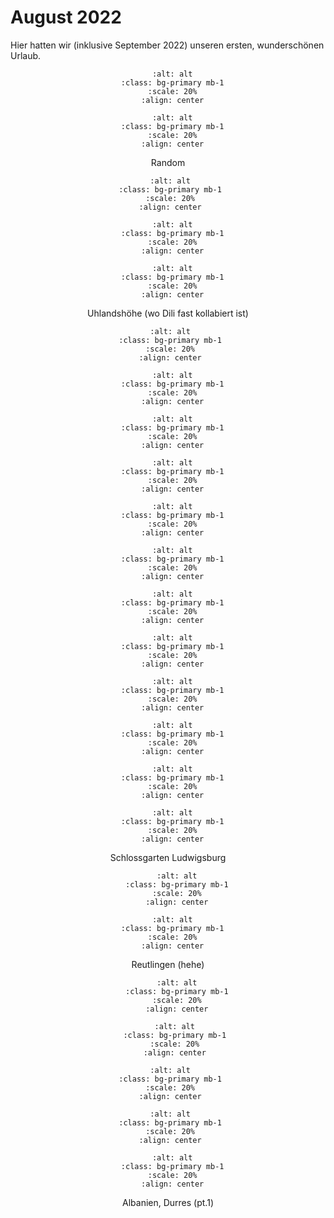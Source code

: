 # August 2022

Hier hatten wir (inklusive September 2022) unseren ersten, wunderschönen Urlaub.

<div align="center">

  ```{image} ./images/c16d2cee-7882-4037-a711-63def0f61239.JPG
    :alt: alt
    :class: bg-primary mb-1
    :scale: 20%
    :align: center
  ```

  ```{image} ./images/8c77f2ff-41ab-4e66-8773-548756dc1b0b.JPG
    :alt: alt
    :class: bg-primary mb-1
    :scale: 20%
    :align: center
  ```

  Random

</div>

<div align="center">

   ```{image} ./images/IMG_4870.jpg
    :alt: alt
    :class: bg-primary mb-1
    :scale: 20%
    :align: center
  ```

  ```{image} ./images/IMG_4858.jpg
    :alt: alt
    :class: bg-primary mb-1
    :scale: 20%
    :align: center
  ```

  ```{image} ./images/IMG_4865.jpg
    :alt: alt
    :class: bg-primary mb-1
    :scale: 20%
    :align: center
  ```

  Uhlandshöhe (wo Dili fast kollabiert ist)

</div>

<div align="center">

   ```{image} ./images/IMG_5463.jpg
    :alt: alt
    :class: bg-primary mb-1
    :scale: 20%
    :align: center
  ```

  ```{image} ./images/IMG_5486.jpg
    :alt: alt
    :class: bg-primary mb-1
    :scale: 20%
    :align: center
  ```

  ```{image} ./images/IMG_5458.jpg
    :alt: alt
    :class: bg-primary mb-1
    :scale: 20%
    :align: center
  ```

  ```{image} ./images/IMG_5479.jpg
    :alt: alt
    :class: bg-primary mb-1
    :scale: 20%
    :align: center
  ```

  ```{image} ./images/IMG_5478.jpg
    :alt: alt
    :class: bg-primary mb-1
    :scale: 20%
    :align: center
  ```

  ```{image} ./images/IMG_5511.jpg
    :alt: alt
    :class: bg-primary mb-1
    :scale: 20%
    :align: center
  ```

  ```{image} ./images/IMG_5514.jpg
    :alt: alt
    :class: bg-primary mb-1
    :scale: 20%
    :align: center
  ```

  ```{image} ./images/e718b7fb-6ece-46cd-b91e-55dc2dbd059f.JPG
    :alt: alt
    :class: bg-primary mb-1
    :scale: 20%
    :align: center
  ```

  ```{image} ./images/IMG_5470.jpg
    :alt: alt
    :class: bg-primary mb-1
    :scale: 20%
    :align: center
  ```

  ```{image} ./images/e6034d3e-c7ac-4ddd-b65a-b914ec0f92e3.JPG
    :alt: alt
    :class: bg-primary mb-1
    :scale: 20%
    :align: center
  ```

  ```{image} ./images/IMG_5507.jpg
    :alt: alt
    :class: bg-primary mb-1
    :scale: 20%
    :align: center
  ```

  ```{image} ./images/IMG_5490.jpg
    :alt: alt
    :class: bg-primary mb-1
    :scale: 20%
    :align: center
  ```

  Schlossgarten Ludwigsburg 

</div>

<div align="center">

```{image} ./images/IMG_5669.jpg
    :alt: alt
    :class: bg-primary mb-1
    :scale: 20%
    :align: center
  ```

  ```{image} ./images/IMG_5676.jpg
    :alt: alt
    :class: bg-primary mb-1
    :scale: 20%
    :align: center
  ```
  Reutlingen (hehe)
</div>

<div align="center">

```{image} ./images/IMG_5749.jpg
    :alt: alt
    :class: bg-primary mb-1
    :scale: 20%
    :align: center
  ```


 ```{image} ./images/56be7300-d2be-43b6-a64e-bc29f8f48a6f.JPG
    :alt: alt
    :class: bg-primary mb-1
    :scale: 20%
    :align: center
  ```

   ```{image} ./images/12010e02-32d9-4c61-9b93-7e56719601b3.JPG
    :alt: alt
    :class: bg-primary mb-1
    :scale: 20%
    :align: center
  ```

   ```{image} ./images/c3dfeb1d-46a2-4d46-9626-ad5b8272e7ac.JPG
    :alt: alt
    :class: bg-primary mb-1
    :scale: 20%
    :align: center
  ```

  ```{image} ./images/IMG_5806.jpg
    :alt: alt
    :class: bg-primary mb-1
    :scale: 20%
    :align: center
  ```


  Albanien, Durres (pt.1)
</div>

